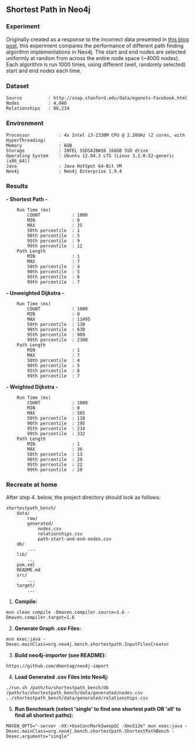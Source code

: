 Shortest Path in Neo4j
---------------------

### Experiment
Originally created as a response to the incorrect data presented in [this blog post](http://istc-bigdata.org/index.php/benchmarking-graph-databases/),
this experiment compares the performance of different path finding algorithm implementations in Neo4j.
The start and end nodes are selected uniformly at random from across the entire node space (~4000 nodes).
Each algorithm is run 1000 times, using different (well, randomly selected) start and end nodes each time.

### Dataset
	Source			: http://snap.stanford.edu/data/egonets-Facebook.html
	Nodes			: 4,040
	Relationships	: 88,234

### Environment

	Processor			: 4x Intel i3-2330M CPU @ 2.20GHz (2 cores, with HyperThreading)
	Memory				: 6GB
	Storage				: INTEL SSDSA2BW16 160GB SSD drive
	Operating System	: Ubuntu 12.04.3 LTS (Linux 3.2.0-52-generic (x86_64))
	Java				: Java HotSpot 64-Bit VM
	Neo4j				: Neo4j Enterprise 1.9.4

### Results
**- Shortest Path -**

		Run Time (ms)
			COUNT			 : 1000
			MIN				 : 0
			MAX				 : 25
			50th percentile	 : 1
			90th percentile	 : 5
			95th percentile	 : 9
			99th percentile	 : 12
		Path Length
			MIN			 	 : 1
			MAX				 : 7
			50th percentile	 : 4
			90th percentile	 : 5
			95th percentile	 : 6
			99th percentile	 : 7

**- Unweighted Dijkstra -**

		Run Time (ms)
			COUNT			 : 1000
			MIN				 : 0
			MAX				 : 11495
			50th percentile	 : 130
			90th percentile	 : 630
			95th percentile	 : 989
			99th percentile	 : 2380
		Path Length
			MIN				 : 1
			MAX				 : 7
			50th percentile	 : 4
			90th percentile	 : 5
			95th percentile	 : 6
			99th percentile	 : 7

**- Weighted Dijkstra -**

		Run Time (ms)
			COUNT			 : 1000
			MIN				 : 0
			MAX				 : 565
			50th percentile	 : 118
			90th percentile	 : 195
			95th percentile	 : 214
			99th percentile	 : 332
		Path Length
			MIN				 : 1
			MAX				 : 36
			50th percentile	 : 13
			90th percentile	 : 20
			95th percentile	 : 22
			99th percentile	 : 28

### Recreate at home

After step 4. below, the project directory should look as follows:

	shortestpath_bench/
		data/
			raw/
			generated/
				nodes.csv
				relationships.csv
				path-start-and-end-nodes.csv
		db/
			...
		lib/
			...
		pom.xml  
		README.md  
		src/
			...
		target/
			...

 1. **Compile:** 
 
`mvn clean compile -Dmaven.compiler.source=1.6 -Dmaven.compiler.target=1.6`

 2. **Generate Graph .csv Files:** 

`mvn exec:java -Dexec.mainClass=org.neo4j.bench.shortestpath.InputFilesCreator`

 3. **Build neo4j-importer (see README):** 

`https://github.com/dmontag/neo4j-import`

 4. **Load Generated .csv Files into Neo4j:** 

`./run.sh /path/to/shortestpath_bench/db /path/to/shortestpath_bench/data/generated/nodes.csv ../shortestpath_bench/data/generated/relationships.csv`

 5. **Run Benchmark (select 'single' to find one shortest path OR 'all' to find all shortest paths):**

`MAVEN_OPTS="-server -XX:+UseConcMarkSweepGC -Xmx512m" mvn exec:java -Dexec.mainClass=org.neo4j.bench.shortestpath.ShortestPathBench -Dexec.arguments="single"`
